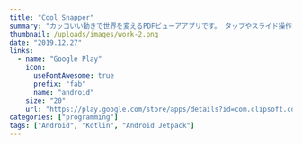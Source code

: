 ```yaml
---
title: "Cool Snapper"
summary: "カッコいい動きで世界を変えるPDFビューアアプリです。 タップやスライド操作に加え、指を鳴らしてページをめくったり、 端末に手をかざしてページをみくったりすることができます。アルバイトとして、有限会社クリップソフトにて設計から開発まで、1人で担当させていただき、Google Playでリリースしました。"
thumbnail: /uploads/images/work-2.png
date: "2019.12.27"
links: 
  - name: "Google Play"
    icon: 
      useFontAwesome: true
      prefix: "fab"
      name: "android"
    size: "20"
    url: "https://play.google.com/store/apps/details?id=com.clipsoft.coolsnapper&hl=ja&pcampaignid=pcampaignidMKT-Other-global-all-co-prtnr-py-PartBadge-Mar2515-1"
categories: ["programming"]
tags: ["Android", "Kotlin", "Android Jetpack"]
---
```

